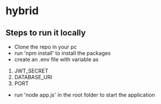 # hybrid

## Steps to run it locally

- Clone the repo in your pc
- run 'npm install' to install the packages
- create an .env file with variable as 
1. JWT_SECRET
2. DATABASE_URI
3. PORT

- run 'node app.js' in the root folder to start the application
